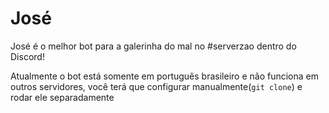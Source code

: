 José
=========

José é o melhor bot para a galerinha do mal no #serverzao dentro do Discord!

Atualmente o bot está somente em português brasileiro e não funciona em outros servidores,
você terá que configurar manualmente(`git clone`) e rodar ele separadamente
